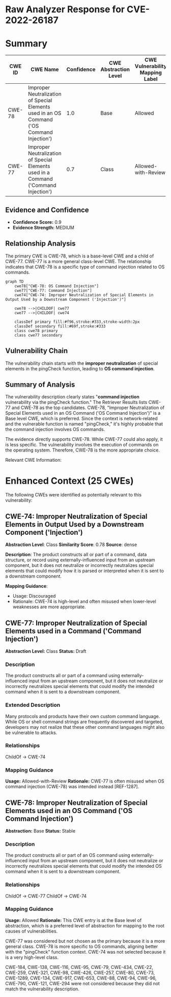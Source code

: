 # Raw Analyzer Response for CVE-2022-26187

# Summary
| CWE ID | CWE Name | Confidence | CWE Abstraction Level | CWE Vulnerability Mapping Label | CWE-Vulnerability Mapping Notes |
|---|---|---|---|---|---|
| CWE-78 | Improper Neutralization of Special Elements used in an OS Command ('OS Command Injection') | 1.0 | Base | Allowed | Primary CWE |
| CWE-77 | Improper Neutralization of Special Elements used in a Command ('Command Injection') | 0.7 | Class | Allowed-with-Review | Secondary Candidate |

## Evidence and Confidence

*   **Confidence Score:** 0.9
*   **Evidence Strength:** MEDIUM

## Relationship Analysis
The primary CWE is CWE-78, which is a base-level CWE and a child of CWE-77. CWE-77 is a more general class-level CWE. The relationship indicates that CWE-78 is a specific type of command injection related to OS commands.

```mermaid
graph TD
    cwe78["CWE-78: OS Command Injection"]
    cwe77["CWE-77: Command Injection"]
    cwe74["CWE-74: Improper Neutralization of Special Elements in Output Used by a Downstream Component ('Injection')"]
    
    cwe78 -->|CHILDOF| cwe77
    cwe77 -->|CHILDOF| cwe74
    
    classDef primary fill:#f96,stroke:#333,stroke-width:2px
    classDef secondary fill:#69f,stroke:#333
    class cwe78 primary
    class cwe77 secondary
```

## Vulnerability Chain
The vulnerability chain starts with the **improper neutralization** of special elements in the pingCheck function, leading to **OS command injection**.

## Summary of Analysis
The vulnerability description clearly states "**command injection** vulnerability via the pingCheck function." The Retriever Results lists CWE-77 and CWE-78 as the top candidates. CWE-78, "Improper Neutralization of Special Elements used in an OS Command ('OS Command Injection')" is a Base level CWE, which is preferred. Since the context is network-related and the vulnerable function is named "pingCheck," it's highly probable that the command injection involves OS commands.

The evidence directly supports CWE-78. While CWE-77 could also apply, it is less specific. The vulnerability involves the execution of commands on the operating system. Therefore, CWE-78 is the more appropriate choice.

Relevant CWE Information:

# Enhanced Context (25 CWEs)
The following CWEs were identified as potentially relevant to this vulnerability:

## CWE-74: Improper Neutralization of Special Elements in Output Used by a Downstream Component ('Injection')
**Abstraction Level**: Class
**Similarity Score**: 0.78
**Source**: dense

**Description**:
The product constructs all or part of a command, data structure, or record using externally-influenced input from an upstream component, but it does not neutralize or incorrectly neutralizes special elements that could modify how it is parsed or interpreted when it is sent to a downstream component.

**Mapping Guidance**:
- Usage: Discouraged
- Rationale: CWE-74 is high-level and often misused when lower-level weaknesses are more appropriate.

## CWE-77: Improper Neutralization of Special Elements used in a Command ('Command Injection')
**Abstraction Level:** Class
**Status:** Draft

### Description
The product constructs all or part of a command using externally-influenced input from an upstream component, but it does not neutralize or incorrectly neutralizes special elements that could modify the intended command when it is sent to a downstream component.

### Extended Description
Many protocols and products have their own custom command language. While OS or shell command strings are frequently discovered and targeted, developers may not realize that these other command languages might also be vulnerable to attacks.

### Relationships
ChildOf -> CWE-74

### Mapping Guidance
**Usage:** Allowed-with-Review
**Rationale:** CWE-77 is often misused when OS command injection (CWE-78) was intended instead [REF-1287].

## CWE-78: Improper Neutralization of Special Elements used in an OS Command ('OS Command Injection')
**Abstraction:** Base
**Status:** Stable

### Description
The product constructs all or part of an OS command using externally-influenced input from an upstream component, but it does not neutralize or incorrectly neutralizes special elements that could modify the intended OS command when it is sent to a downstream component.

### Relationships
ChildOf -> CWE-77
ChildOf -> CWE-74

### Mapping Guidance
**Usage:** Allowed
**Rationale:** This CWE entry is at the Base level of abstraction, which is a preferred level of abstraction for mapping to the root causes of vulnerabilities.

CWE-77 was considered but not chosen as the primary because it is a more general class. CWE-78 is more specific to OS commands, aligning better with the "pingCheck" function context.
CWE-74 was not selected because it is a very high-level class.

CWE-184, CWE-138, CWE-116, CWE-95, CWE-79, CWE-434, CWE-22, CWE-259, CWE-321, CWE-98, CWE-426, CWE-257, CWE-80, CWE-73, CWE-1289, CWE-134, CWE-917, CWE-653, CWE-88, CWE-94, CWE-96, CWE-790, CWE-121, CWE-294 were not considered because they did not match the vulnerability description.